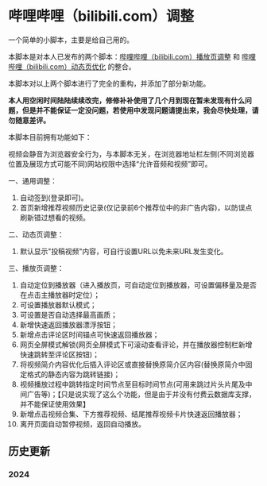 # 哔哩哔哩（bilibili.com）调整

一个简单的小脚本，主要是给自己用的。

本脚本是对本人已发布的两个脚本：[哔哩哔哩（bilibili.com）播放页调整](https://greasyfork.org/zh-CN/scripts/415804-%E5%93%94%E5%93%A9%E5%93%94%E5%93%A9-bilibili-com-%E6%92%AD%E6%94%BE%E9%A1%B5%E8%B0%83%E6%95%B4) 和 [哔哩哔哩（bilibili.com）动态页优化](https://greasyfork.org/zh-CN/scripts/40295-%E5%93%94%E5%93%A9%E5%93%94%E5%93%A9-bilibili-com-%E5%8A%A8%E6%80%81%E9%A1%B5%E4%BC%98%E5%8C%96) 的整合。  

本脚本对以上两个脚本进行了完全的重构，并添加了部分新功能。

**本人用空闲时间陆陆续续改完，修修补补使用了几个月到现在暂未发现有什么问题，但是并不能保证一定没问题，若使用中发现问题请提出来，我会尽快处理，请勿随意差评。**

本脚本目前拥有功能如下：

视频会静音为浏览器安全行为，与本脚本无关，在浏览器地址栏左侧(不同浏览器位置及展现方式可能不同)网站权限中选择“允许音频和视频”即可。

一、通用调整：
1. 自动签到(登录即可)。
2. 首页新增推荐视频历史记录(仅记录前6个推荐位中的非广告内容)，以防误点刷新错过想看的视频。  

二、动态页调整：
1. 默认显示"投稿视频"内容，可自行设置URL以免未来URL发生变化。  

三、播放页调整：
1. 自动定位到播放器（进入播放页，可自动定位到播放器，可设置偏移量及是否在点击主播放器时定位）；
2. 可设置播放器默认模式；
3. 可设置是否自动选择最高画质；
4. 新增快速返回播放器漂浮按钮；
5. 新增点击评论区时间锚点可快速返回播放器；
6. 网页全屏模式解锁(网页全屏模式下可滚动查看评论，并在播放器控制栏新增快速跳转至评论区按钮)；
7. 将视频简介内容优化后插入评论区或直接替换原简介区内容(替换原简介中固定格式的静态内容为跳转链接)；
8. 视频播放过程中跳转指定时间节点至目标时间节点(可用来跳过片头片尾及中间广告等)；【只是说实现了这么个功能，但是由于并没有付费云数据库支撑，并不能保证使用效果】
9. 新增点击视频合集、下方推荐视频、结尾推荐视频卡片快速返回播放器；
10. 离开页面自动暂停视频，返回自动播放。

## 历史更新

### 2024

